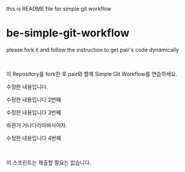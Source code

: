 this is README file for simple git workflow
# be-simple-git-workflow

please fork it and follow the instruction to get pair's code dynamically

<br />

이 Repository를 fork한 후 pair와 함께 Simple Git Workflow를 연습하세요.

수정한 내용입니다.

수정한 내용입니다 2번째

수정한 내용입니다 3번째

바뀐거 가나다라마바사아자.

수정한 내용입니다 4번째


<br />

이 스프린트는 제출할 필요는 없습니다.

<br />
